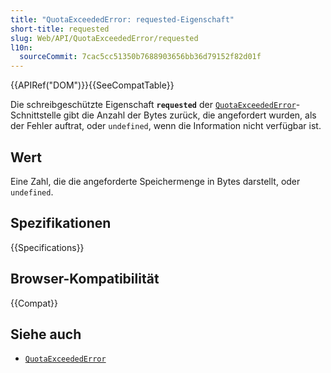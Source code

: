 ```yaml
---
title: "QuotaExceededError: requested-Eigenschaft"
short-title: requested
slug: Web/API/QuotaExceededError/requested
l10n:
  sourceCommit: 7cac5cc51350b7688903656bb36d79152f82d01f
---
```


{{APIRef("DOM")}}{{SeeCompatTable}}

Die schreibgeschützte Eigenschaft **`requested`** der [`QuotaExceededError`](/de/docs/Web/API/QuotaExceededError)-Schnittstelle gibt die Anzahl der Bytes zurück, die angefordert wurden, als der Fehler auftrat, oder `undefined`, wenn die Information nicht verfügbar ist.

## Wert

Eine Zahl, die die angeforderte Speichermenge in Bytes darstellt, oder `undefined`.

## Spezifikationen

{{Specifications}}

## Browser-Kompatibilität

{{Compat}}

## Siehe auch

- [`QuotaExceededError`](/de/docs/Web/API/QuotaExceededError)
